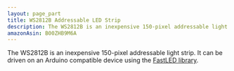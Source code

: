 ```yaml
---
layout: page_part
title: WS2812B Addressable LED Strip
description: The WS2812B is an inexpensive 150-pixel addressable light strip.
amazonAsin: B00ZHB9M6A
---
```


The WS2812B is an inexpensive 150-pixel addressable light strip. It can be driven on an Arduino compatible device using the [FastLED library](http://fastled.io/).